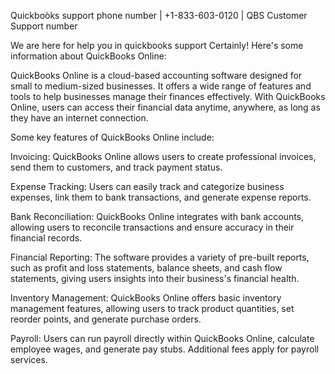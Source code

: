 Quickboòks support phone number | +1-833-603-0120 | QBS Customer Support number

We are here for help you in quickbooks support 
Certainly! Here's some information about QuickBooks Online:

QuickBooks Online is a cloud-based accounting software designed for small to medium-sized businesses. It offers a wide range of features and tools to help businesses manage their finances effectively. With QuickBooks Online, users can access their financial data anytime, anywhere, as long as they have an internet connection.

Some key features of QuickBooks Online include:

Invoicing: QuickBooks Online allows users to create professional invoices, send them to customers, and track payment status.

Expense Tracking: Users can easily track and categorize business expenses, link them to bank transactions, and generate expense reports.

Bank Reconciliation: QuickBooks Online integrates with bank accounts, allowing users to reconcile transactions and ensure accuracy in their financial records.

Financial Reporting: The software provides a variety of pre-built reports, such as profit and loss statements, balance sheets, and cash flow statements, giving users insights into their business's financial health.

Inventory Management: QuickBooks Online offers basic inventory management features, allowing users to track product quantities, set reorder points, and generate purchase orders.

Payroll: Users can run payroll directly within QuickBooks Online, calculate employee wages, and generate pay stubs. Additional fees apply for payroll services.
